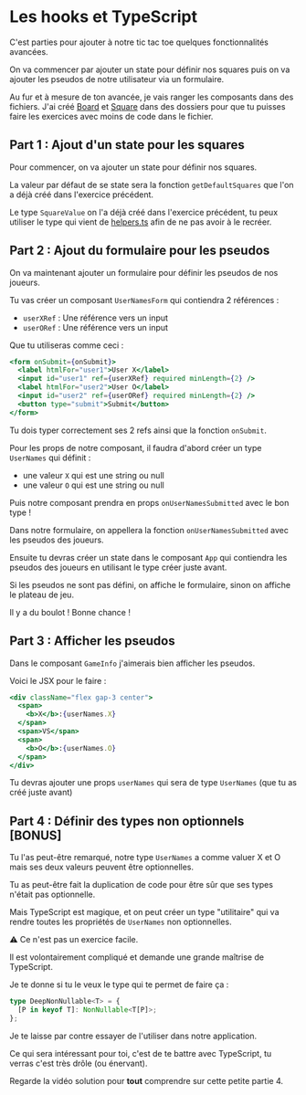 # Les hooks et TypeScript

C'est parties pour ajouter à notre tic tac toe quelques fonctionnalités avancées.

On va commencer par ajouter un state pour définir nos squares puis on va ajouter
les pseudos de notre utilisateur via un formulaire.

Au fur et à mesure de ton avancée, je vais ranger les composants dans des fichiers.
J'ai créé [Board](/src/lib/tictactoe/Board.tsx) et [Square](/src/lib/tictactoe/Square.tsx) dans des dossiers pour que tu puisses faire
les exercices avec moins de code dans le fichier.

## Part 1 : Ajout d'un state pour les squares

Pour commencer, on va ajouter un state pour définir nos squares.

La valeur par défaut de se state sera la fonction `getDefaultSquares` que l'on a déjà créé
dans l'exercice précédent.

Le type `SquareValue` on l'a déjà créé dans l'exercice précédent, tu peux utiliser le type
qui vient de [helpers.ts](../lib/tictactoe/helpers.ts) afin de ne pas avoir à le recréer.

## Part 2 : Ajout du formulaire pour les pseudos

On va maintenant ajouter un formulaire pour définir les pseudos de nos joueurs.

Tu vas créer un composant `UserNamesForm` qui contiendra 2 références :

- `userXRef` : Une référence vers un input
- `userORef` : Une référence vers un input

Que tu utiliseras comme ceci :

```jsx
<form onSubmit={onSubmit}>
  <label htmlFor="user1">User X</label>
  <input id="user1" ref={userXRef} required minLength={2} />
  <label htmlFor="user2">User O</label>
  <input id="user2" ref={userORef} required minLength={2} />
  <button type="submit">Submit</button>
</form>
```

Tu dois typer correctement ses 2 refs ainsi que la fonction `onSubmit`.

Pour les props de notre composant, il faudra d'abord créer un type `UserNames` qui définit :

- une valeur `X` qui est une string ou null
- une valeur `O` qui est une string ou null

Puis notre composant prendra en props `onUserNamesSubmitted` avec le bon type !

Dans notre formulaire, on appellera la fonction `onUserNamesSubmitted` avec les pseudos des joueurs.

Ensuite tu devras créer un state dans le composant `App` qui contiendra les pseudos des joueurs en utilisant le type créer juste avant.

Si les pseudos ne sont pas défini, on affiche le formulaire, sinon on affiche le plateau de jeu.

Il y a du boulot ! Bonne chance !

## Part 3 : Afficher les pseudos

Dans le composant `GameInfo` j'aimerais bien afficher les pseudos.

Voici le JSX pour le faire :

```jsx
<div className="flex gap-3 center">
  <span>
    <b>X</b>:{userNames.X}
  </span>
  <span>VS</span>
  <span>
    <b>O</b>:{userNames.O}
  </span>
</div>
```

Tu devras ajouter une props `userNames` qui sera de type `UserNames` (que tu as créé juste avant)

## Part 4 : Définir des types non optionnels [BONUS]

Tu l'as peut-être remarqué, notre type `UserNames` a comme valuer X et O mais ses
deux valeurs peuvent être optionnelles.

Tu as peut-être fait la duplication de code pour être sûr que ses types n'était pas optionnelle.

Mais TypeScript est magique, et on peut créer un type "utilitaire" qui va rendre
toutes les propriétés de `UserNames` non optionnelles.

⚠️ Ce n'est pas un exercice facile.

Il est volontairement compliqué et demande une grande maîtrise de TypeScript.

Je te donne si tu le veux le type qui te permet de faire ça :

```ts
type DeepNonNullable<T> = {
  [P in keyof T]: NonNullable<T[P]>;
};
```

Je te laisse par contre essayer de l'utiliser dans notre application.

Ce qui sera intéressant pour toi, c'est de te battre avec TypeScript, tu verras
c'est très drôle (ou énervant).

Regarde la vidéo solution pour **tout** comprendre sur cette petite partie 4.
